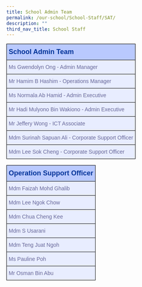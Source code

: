 ```yaml
---
title: School Admin Team
permalink: /our-school/School-Staff/SAT/
description: ""
third_nav_title: School Staff
---
```

<style type="text/css">
.tg  {border-collapse:collapse;border-color:#aabcfe;border-spacing:0;}
.tg td{background-color:#e8edff;border-color:#aabcfe;border-style:solid;border-width:1px;color:#669;
  font-family:Arial, sans-serif;font-size:14px;overflow:hidden;padding:10px 5px;word-break:normal;}
.tg th{background-color:#b9c9fe;border-color:#aabcfe;border-style:solid;border-width:1px;color:#039;
  font-family:Arial, sans-serif;font-size:14px;font-weight:normal;overflow:hidden;padding:10px 5px;word-break:normal;}
.tg .tg-18eh{border-color:#000000;font-weight:bold;text-align:center;vertical-align:middle}
.tg .tg-s25z{border-color:#000000;font-size:18px;font-weight:bold;text-align:left;vertical-align:top}
.tg .tg-73oq{border-color:#000000;text-align:left;vertical-align:top}
</style>
<table class="tg" style="undefined;table-layout: fixed; width: 600px">
<thead>
  <tr>
    <th class="tg-s25z">School Admin Team</th>
  </tr>
</thead>
<tbody>
<tr><td class="tg-73oq">Ms Gwendolyn Ong - Admin Manager</td></tr>
<tr><td class="tg-73oq">Mr Hamim B Hashim - Operations Manager</td></tr>
<tr><td class="tg-73oq">Ms Normala Ab Hamid - Admin Executive</td></tr>
<tr><td class="tg-73oq">Mr Hadi Mulyono Bin Wakiono - Admin Executive</td></tr>
<tr><td class="tg-73oq">Mr Jeffery Wong - ICT Associate</td></tr>
<tr><td class="tg-73oq">Mdm Surinah Sapuan Ali - Corporate Support Officer</td></tr>
	<tr><td class="tg-73oq">Mdm Lee Sok Cheng - Corporate Support Officer</td></tr>
</tbody>
</table>
<table class="tg" style="undefined;table-layout: fixed; width: 600px">
<thead>
  <tr>
    <th class="tg-s25z">Operation Support Officer</th>
  </tr>
</thead>
<tbody>
<tr><td class="tg-73oq">Mdm Faizah Mohd Ghalib</td></tr>
<tr><td class="tg-73oq">Mdm Lee Ngok Chow</td></tr>
<tr><td class="tg-73oq">Mdm Chua Cheng Kee</td></tr>
<tr><td class="tg-73oq">Mdm S Usarani</td></tr>
<tr><td class="tg-73oq">Mdm Teng Juat Ngoh</td></tr>
<tr><td class="tg-73oq">Ms Pauline Poh</td></tr>
<tr><td class="tg-73oq">Mr Osman Bin Abu</td></tr>
</tbody>
</table>
<style type="text/css">
.tg  {border-collapse:collapse;border-color:#aabcfe;border-spacing:0;}
.tg td{background-color:#e8edff;border-color:#aabcfe;border-style:solid;border-width:1px;color:#669;
  font-family:Arial, sans-serif;font-size:14px;overflow:hidden;padding:10px 5px;word-break:normal;}
.tg th{background-color:#b9c9fe;border-color:#aabcfe;border-style:solid;border-width:1px;color:#039;
  font-family:Arial, sans-serif;font-size:14px;font-weight:normal;overflow:hidden;padding:10px 5px;word-break:normal;}
.tg .tg-18eh{border-color:#000000;font-weight:bold;text-align:center;vertical-align:middle}
.tg .tg-s25z{border-color:#000000;font-size:18px;font-weight:bold;text-align:left;vertical-align:top}
.tg .tg-73oq{border-color:#000000;text-align:left;vertical-align:top}
</style>
